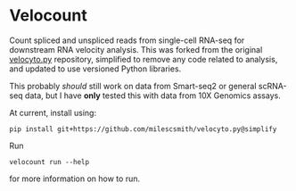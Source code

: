 # Velocount

Count spliced and unspliced reads from single-cell RNA-seq for downstream RNA velocity analysis.
This was forked from the original [velocyto.py](https://github.com/velocyto-team/velocyto.py) repository, simplified
to remove any code related to analysis, and updated to use versioned Python libraries.

This probably *should* still work on data from Smart-seq2 or general scRNA-seq data, but I have **only** tested this with 
data from 10X Genomics assays.

At current, install using:
```
pip install git+https://github.com/milescsmith/velocyto.py@simplify
```

Run
```
velocount run --help
```
for more information on how to run.